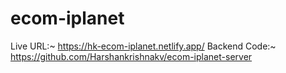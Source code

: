 # ecom-iplanet

Live URL:~ https://hk-ecom-iplanet.netlify.app/
Backend Code:~ https://github.com/Harshankrishnakv/ecom-iplanet-server
